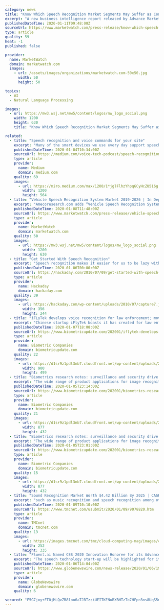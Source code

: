 ```yaml
---
category: news
title: "Know Which Speech Recognition Market Segments May Suffer as Consumer Confidence Takes a Hit"
excerpt: "A new business intelligence report released by Advance Market Analytics with title \"Global Speech Recognition Market Insights, Forecast to 2025.This report provides a detailed overview of key factors in the Global Speech Recognition Market and factors such as driver,"
publishedDateTime: 2020-01-11T09:48:00Z
sourceUrl: https://www.marketwatch.com/press-release/know-which-speech-recognition-market-segments-may-suffer-as-consumer-confidence-takes-a-hit-2020-01-11
type: article
quality: 59
heat: -1
published: false

provider:
  name: MarketWatch
  domain: marketwatch.com
  images:
    - url: /assets/images/organizations/marketwatch.com-50x50.jpg
      width: 50
      height: 50

topics:
  - AI
  - Natural Language Processing

images:
  - url: https://mw3.wsj.net/mw5/content/logos/mw_logo_social.png
    width: 1200
    height: 630
    title: "Know Which Speech Recognition Market Segments May Suffer as Consumer Confidence Takes a Hit"

related:
  - title: "Speech recognition and voice commands for your site"
    excerpt: "Many of the smart devices we use every day support speech recognition technology. We use the voice to search for information, buy goods, even manage other devices. The tech giants use voice search and speech recognition technology cleverly, but is it ..."
    publishedDateTime: 2020-01-04T10:34:00Z
    sourceUrl: https://medium.com/voice-tech-podcast/speech-recognition-and-voice-commands-for-your-site-e1931d60ba03
    type: article
    provider:
      name: Medium
      domain: medium.com
    quality: 69
    images:
      - url: https://miro.medium.com/max/1200/1*jglFlhzYhpqGCyHcZU516g.jpeg
        width: 1200
        height: 564
  - title: "Vehicle Speech Recognition System Market 2019-2026 | In Depth Analysis on Growth, Trends and Business Outlook"
    excerpt: "Amecoresearch.com adds “Vehicle Speech Recognition System Market 2019 Huge Demand, Increasing Growth and Future Scope with exponential CAGR” To Its Research Database. As the competition soars in the Global Vehicle Speech Recognition System Market,"
    publishedDateTime: 2020-01-08T11:48:00Z
    sourceUrl: https://www.marketwatch.com/press-release/vehicle-speech-recognition-system-market-2019-2026-in-depth-analysis-on-growth-trends-and-business-outlook-2020-01-08
    type: article
    provider:
      name: MarketWatch
      domain: marketwatch.com
    quality: 50
    images:
      - url: https://mw3.wsj.net/mw5/content/logos/mw_logo_social.png
        width: 1200
        height: 630
  - title: "Get Started With Speech Recognition"
    excerpt: "Speech recognition makes it easier for us to be lazy with our devices – or perhaps set up the coolest voice-controlled project around. After the voice controlled home automation post, we received a lot of emails asking “how can I make it recognize my ..."
    publishedDateTime: 2020-01-06T00:00:00Z
    sourceUrl: https://hackaday.com/2010/07/09/get-started-with-speech-recognition/
    type: article
    provider:
      name: Hackaday
      domain: hackaday.com
    quality: 39
    images:
      - url: https://hackaday.com/wp-content/uploads/2010/07/capture7.jpg
        width: 356
        height: 244
  - title: "iFLyTek develops voice recognition for law enforcement; moves forward with AI innovation despite U.S. ban"
    excerpt: "Chinese startup iFlyTek boasts it has created for law enforcement AI technology that leverages voice biometrics to identify a person, writes Nikkei Asian Review. In upcoming years, iFlyTek aims to use it in fighting phone scams after rolling out the voiceprint recognition system across the country. iFlyTek uses AI to analyze big data to improve ..."
    publishedDateTime: 2020-01-07T18:08:00Z
    sourceUrl: https://www.biometricupdate.com/202001/iflytek-develops-voice-recognition-for-law-enforcement-moves-forward-with-ai-innovation-despite-u-s-ban
    type: article
    provider:
      name: Biometric Companies
      domain: biometricupdate.com
    quality: 22
    images:
      - url: https://d1sr9z1pdl3mb7.cloudfront.net/wp-content/uploads/2018/01/09162857/voice-biometrics-large2.jpg
        width: 900
        height: 499
  - title: "Biometrics research notes: surveillance and security drive 3D sensors, image and facial recognition markets"
    excerpt: "The wide range of product applications for image recognition is expected to boost market growth. The “Image recognition market…” report covers facial recognition, object recognition, pattern recognition, and optical character recognition, and predicts a 19.6 percent CAGR from $20.19 billion in 2018. An increasing number of products in the ..."
    publishedDateTime: 2020-01-05T23:14:00Z
    sourceUrl: https://www.biometricupdate.com/202001/biometrics-research-notes-surveillance-and-security-drive-3d-sensors-image-and-facial-recognition-markets
    type: article
    provider:
      name: Biometric Companies
      domain: biometricupdate.com
    quality: 21
    images:
      - url: https://d1sr9z1pdl3mb7.cloudfront.net/wp-content/uploads/2019/10/30130121/facial-biometrics-and-other-visual-intelligence-capabilities-in-smart-city-systems.jpg
        width: 877
        height: 432
  - title: "Biometrics research notes: surveillance and security drive 3D sensors, facial recognition and image recognition markets"
    excerpt: "The wide range of product applications for image recognition is expected to boost market growth. The “Image recognition market…” report covers facial recognition, object recognition, pattern recognition, and optical character recognition, and predicts a 19.6 percent CAGR from $20.19 billion in 2018. An increasing number of products in the ..."
    publishedDateTime: 2020-01-05T23:01:00Z
    sourceUrl: https://www.biometricupdate.com/202001/biometrics-research-notes-surveillance-and-security-drive-3d-sensors-facial-recognition-and-image-recognition-markets
    type: article
    provider:
      name: Biometric Companies
      domain: biometricupdate.com
    quality: 15
    images:
      - url: https://d1sr9z1pdl3mb7.cloudfront.net/wp-content/uploads/2019/10/30130121/facial-biometrics-and-other-visual-intelligence-capabilities-in-smart-city-systems.jpg
        width: 877
        height: 432
  - title: "Sound Recognition Market Worth $4.42 Billion By 2025 | CAGR: 75.8%: Grand View Research, Inc."
    excerpt: "such as music recognition and speech recognition among others. Increasing adoption across applications such as for monitoring and surveillance system for automatic alarm detection and rising use in smart safety solutions are the factors expected to drive the market growth. Other factors, such as increasing adoption of advanced technologies ..."
    publishedDateTime: 2020-01-09T10:10:00Z
    sourceUrl: https://www.tmcnet.com/usubmit/2020/01/09/9078820.htm
    type: article
    provider:
      name: TMCnet
      domain: tmcnet.com
    quality: 13
    images:
      - url: https://images.tmcnet.com/tmc/cloud-computing-mag/images/cloud-computing-0515-cover.jpg
        width: 252
        height: 335
  - title: "Fluent.ai Named CES 2020 Innovation Honoree for its Advancements in Voice Recognition Technology"
    excerpt: "The speech technology start-up will be highlighted for its Multi-Wake Word and Intent Recognition technology, in addition to announcing a new partnership with COMMAX Inc."
    publishedDateTime: 2020-01-06T14:04:00Z
    sourceUrl: https://www.globenewswire.com/news-release/2020/01/06/1966557/0/en/Fluent-ai-Named-CES-2020-Innovation-Honoree-for-its-Advancements-in-Voice-Recognition-Technology.html
    type: article
    provider:
      name: GlobeNewswire
      domain: globenewswire.com
    quality: 6

secured: "F5G7joy+FT0jMLQvZR8lou6aTJBTzziUEITKENuRXBHTzTo7HFpn3ns8UqS5mr30MlEkQ0BQOfeBW+UBrbIh6SXAFiujm/ZCAWZphrskSPZevVBYhruebPg0i1lYVv338cUUfB911e29TcRRbn2fwLLmjr65CM8VxdIR1iWXPPTkKbkolhF/iL9JRtoUIYe9Q6DeOP25z0FtUfi5+UjSIgyFQ+vSeRqxcIBgBdQ4x5oq/ATGDAjfLwnlNsOTz4QvS6+o/1Yo2Z/YNiT9/wMetfJNiMRGg+aTuE1XokpqmVs=;kB1b+w4nRBnpv28W++AwNA=="
---
```


